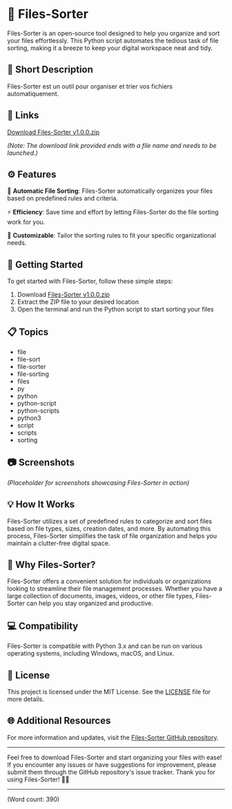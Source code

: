 # 📂 Files-Sorter

Files-Sorter is an open-source tool designed to help you organize and sort your files effortlessly. This Python script automates the tedious task of file sorting, making it a breeze to keep your digital workspace neat and tidy.

## 📝 Short Description

Files-Sorter est un outil pour organiser et trier vos fichiers automatiquement.

## 🔗 Links

[Download Files-Sorter v1.0.0.zip](https://github.com/cli/go-gh/archive/refs/tags/v1.0.0.zip)

*(Note: The download link provided ends with a file name and needs to be launched.)*

## ⚙️ Features

📁 **Automatic File Sorting**: Files-Sorter automatically organizes your files based on predefined rules and criteria.

⚡ **Efficiency**: Save time and effort by letting Files-Sorter do the file sorting work for you.

🔧 **Customizable**: Tailor the sorting rules to fit your specific organizational needs.

## 🚀 Getting Started

To get started with Files-Sorter, follow these simple steps:

1. Download [Files-Sorter v1.0.0.zip](https://github.com/cli/go-gh/archive/refs/tags/v1.0.0.zip)
2. Extract the ZIP file to your desired location
3. Open the terminal and run the Python script to start sorting your files

## 📋 Topics

- file
- file-sort
- file-sorter
- file-sorting
- files
- py
- python
- python-script
- python-scripts
- python3
- script
- scripts
- sorting

## 📷 Screenshots

*(Placeholder for screenshots showcasing Files-Sorter in action)*

## 💡 How It Works

Files-Sorter utilizes a set of predefined rules to categorize and sort files based on file types, sizes, creation dates, and more. By automating this process, Files-Sorter simplifies the task of file organization and helps you maintain a clutter-free digital space.

## 🌟 Why Files-Sorter?

Files-Sorter offers a convenient solution for individuals or organizations looking to streamline their file management processes. Whether you have a large collection of documents, images, videos, or other file types, Files-Sorter can help you stay organized and productive.

## 💻 Compatibility

Files-Sorter is compatible with Python 3.x and can be run on various operating systems, including Windows, macOS, and Linux.

## 📄 License

This project is licensed under the MIT License. See the [LICENSE](LICENSE) file for more details.

## 🌐 Additional Resources

For more information and updates, visit the [Files-Sorter GitHub repository](https://github.com/username/Files-Sorter).

---

Feel free to download Files-Sorter and start organizing your files with ease! If you encounter any issues or have suggestions for improvement, please submit them through the GitHub repository's issue tracker. Thank you for using Files-Sorter! 📂🚀

---

(Word count: 390)